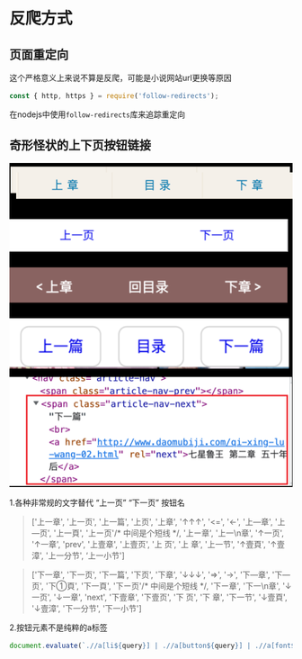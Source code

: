 # 反爬方式

## 页面重定向
这个严格意义上来说不算是反爬，可能是小说网站url更换等原因
```js
const { http, https } = require('follow-redirects');
```

在nodejs中使用`follow-redirects`库来追踪重定向


## 奇形怪状的上下页按钮链接
![](./images/Snipaste_2023-05-10_11-16-40.png)

1.各种非常规的文字替代 “上一页” “下一页” 按钮名
> ['上一章', '上一页', '上一篇', '上页', '上章', '↑↑↑', '<=', '<-', '上—章', '上—页', '上一頁', '上ー页'/* 中间是个短线 */, '上ー章', '上一\n章', '↑一页', '↑一章', 'prev', '上壹章', '上壹页', '上 页', '上 章', '上一节', '↑壹頁', '↑壹漳', '上一分节', ‘上一小节']

> ['下一章', '下一页', '下一篇', '下页', '下章', '↓↓↓', '=>', '->', '下—章', '下—页', '下①頁', '下一頁', '下ー页'/* 中间是个短线 */, '下ー章', '下一\n章', '↓一页', '↓一章', 'next', '下壹章', '下壹页', '下 页', '下 章', '下一节', '↓壹頁', '↓壹漳', '下一分节', '下一小节']

2.按钮元素不是纯粹的a标签
```js
document.evaluate(`.//a[li${query}] | .//a[button${query}] | .//a[font${query}] | .//span${query}/a | .//a[@id='pb_next'][img]`, document.body, null, 0, null)`